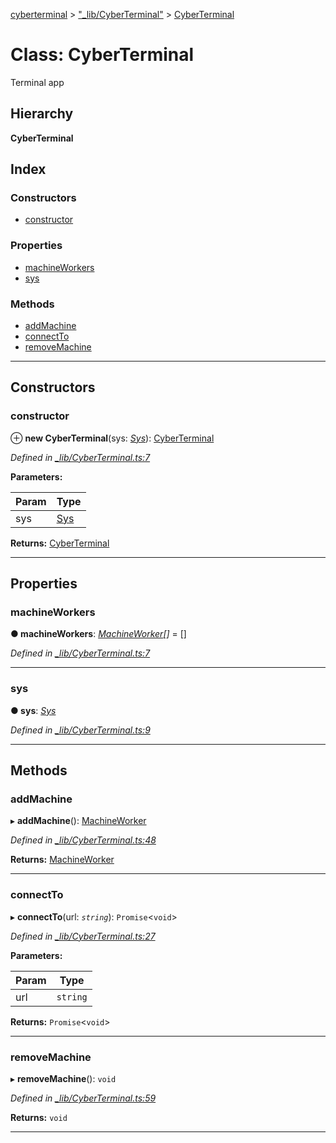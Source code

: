 [cyberterminal](../README.md) > ["_lib/CyberTerminal"](../modules/__lib_cyberterminal_.md) > [CyberTerminal](../classes/__lib_cyberterminal_.cyberterminal.md)

# Class: CyberTerminal

Terminal app

## Hierarchy

**CyberTerminal**

## Index

### Constructors

* [constructor](__lib_cyberterminal_.cyberterminal.md#constructor)

### Properties

* [machineWorkers](__lib_cyberterminal_.cyberterminal.md#machineworkers)
* [sys](__lib_cyberterminal_.cyberterminal.md#sys)

### Methods

* [addMachine](__lib_cyberterminal_.cyberterminal.md#addmachine)
* [connectTo](__lib_cyberterminal_.cyberterminal.md#connectto)
* [removeMachine](__lib_cyberterminal_.cyberterminal.md#removemachine)

---

## Constructors

<a id="constructor"></a>

###  constructor

⊕ **new CyberTerminal**(sys: *[Sys](../interfaces/__lib_sys_.sys.md)*): [CyberTerminal](__lib_cyberterminal_.cyberterminal.md)

*Defined in [_lib/CyberTerminal.ts:7](https://github.com/FantasyInternet/cyberterminal/blob/HEAD/src/script/_lib/CyberTerminal.ts#L7)*

**Parameters:**

| Param | Type |
| ------ | ------ |
| sys | [Sys](../interfaces/__lib_sys_.sys.md) | 

**Returns:** [CyberTerminal](__lib_cyberterminal_.cyberterminal.md)

___

## Properties

<a id="machineworkers"></a>

###  machineWorkers

**● machineWorkers**: *[MachineWorker](../interfaces/__lib_machineworker_.machineworker.md)[]* =  []

*Defined in [_lib/CyberTerminal.ts:7](https://github.com/FantasyInternet/cyberterminal/blob/HEAD/src/script/_lib/CyberTerminal.ts#L7)*

___
<a id="sys"></a>

###  sys

**● sys**: *[Sys](../interfaces/__lib_sys_.sys.md)*

*Defined in [_lib/CyberTerminal.ts:9](https://github.com/FantasyInternet/cyberterminal/blob/HEAD/src/script/_lib/CyberTerminal.ts#L9)*

___

## Methods

<a id="addmachine"></a>

###  addMachine

▸ **addMachine**(): [MachineWorker](../interfaces/__lib_machineworker_.machineworker.md)

*Defined in [_lib/CyberTerminal.ts:48](https://github.com/FantasyInternet/cyberterminal/blob/HEAD/src/script/_lib/CyberTerminal.ts#L48)*

**Returns:** [MachineWorker](../interfaces/__lib_machineworker_.machineworker.md)

___
<a id="connectto"></a>

###  connectTo

▸ **connectTo**(url: *`string`*): `Promise`<`void`>

*Defined in [_lib/CyberTerminal.ts:27](https://github.com/FantasyInternet/cyberterminal/blob/HEAD/src/script/_lib/CyberTerminal.ts#L27)*

**Parameters:**

| Param | Type |
| ------ | ------ |
| url | `string` | 

**Returns:** `Promise`<`void`>

___
<a id="removemachine"></a>

###  removeMachine

▸ **removeMachine**(): `void`

*Defined in [_lib/CyberTerminal.ts:59](https://github.com/FantasyInternet/cyberterminal/blob/HEAD/src/script/_lib/CyberTerminal.ts#L59)*

**Returns:** `void`

___

